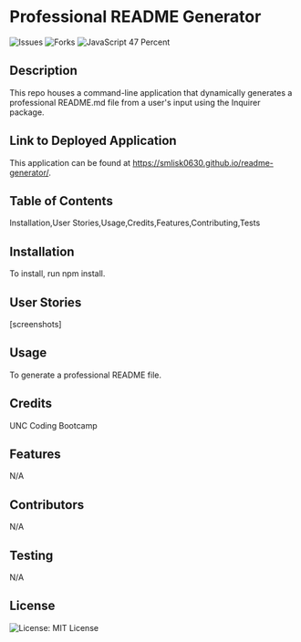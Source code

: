 
# Professional README Generator
![Issues](https://img.shields.io/github/issues/smlisk0630/weather-dashboard)
![Forks](https://img.shields.io/github/forks/smlisk0630/weather-dashboard)
![JavaScript 47 Percent](https://img.shields.io/badge/javascript-100%25-yellow)
## Description
This repo houses a command-line application that dynamically generates a professional README.md file from a user's input using the Inquirer package.
## Link to Deployed Application
This application can be found at https://smlisk0630.github.io/readme-generator/.
## Table of Contents
Installation,User Stories,Usage,Credits,Features,Contributing,Tests
## Installation
To install, run npm install.
## User Stories
[screenshots]
## Usage
To generate a professional README file.
## Credits
UNC Coding Bootcamp
## Features
N/A
## Contributors
N/A
## Testing
N/A
## License
![License: MIT License](https://img.shields.io/badge/License-MIT-blue.svg)